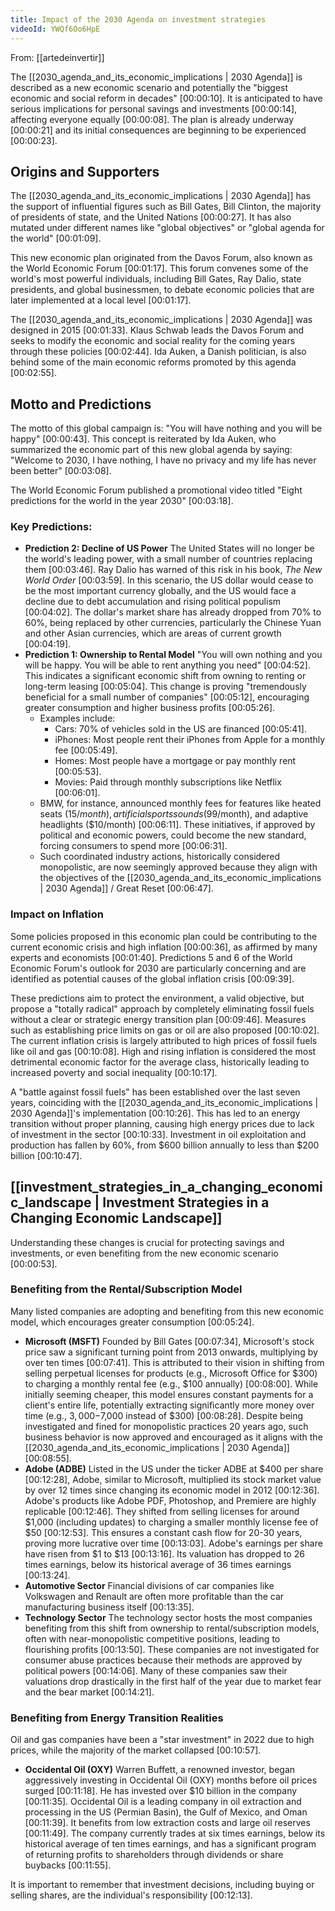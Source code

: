 ```yaml
---
title: Impact of the 2030 Agenda on investment strategies
videoId: YWQf6Oo6HpE
---
```


From: [[artedeinvertir]] <br/> 

The [[2030_agenda_and_its_economic_implications | 2030 Agenda]] is described as a new economic scenario and potentially the "biggest economic and social reform in decades" <a class="yt-timestamp" data-t="00:00:10">[00:00:10]</a>. It is anticipated to have serious implications for personal savings and investments <a class="yt-timestamp" data-t="00:00:14">[00:00:14]</a>, affecting everyone equally <a class="yt-timestamp" data-t="00:00:08">[00:00:08]</a>. The plan is already underway <a class="yt-timestamp" data-t="00:00:21">[00:00:21]</a> and its initial consequences are beginning to be experienced <a class="yt-timestamp" data-t="00:00:23">[00:00:23]</a>.

## Origins and Supporters

The [[2030_agenda_and_its_economic_implications | 2030 Agenda]] has the support of influential figures such as Bill Gates, Bill Clinton, the majority of presidents of state, and the United Nations <a class="yt-timestamp" data-t="00:00:27">[00:00:27]</a>. It has also mutated under different names like "global objectives" or "global agenda for the world" <a class="yt-timestamp" data-t="00:01:09">[00:01:09]</a>.

This new economic plan originated from the Davos Forum, also known as the World Economic Forum <a class="yt-timestamp" data-t="00:01:17">[00:01:17]</a>. This forum convenes some of the world's most powerful individuals, including Bill Gates, Ray Dalio, state presidents, and global businessmen, to debate economic policies that are later implemented at a local level <a class="yt-timestamp" data-t="00:01:17">[00:01:17]</a>.

The [[2030_agenda_and_its_economic_implications | 2030 Agenda]] was designed in 2015 <a class="yt-timestamp" data-t="00:01:33">[00:01:33]</a>. Klaus Schwab leads the Davos Forum and seeks to modify the economic and social reality for the coming years through these policies <a class="yt-timestamp" data-t="00:02:44">[00:02:44]</a>. Ida Auken, a Danish politician, is also behind some of the main economic reforms promoted by this agenda <a class="yt-timestamp" data-t="00:02:55">[00:02:55]</a>.

## Motto and Predictions

The motto of this global campaign is: "You will have nothing and you will be happy" <a class="yt-timestamp" data-t="00:00:43">[00:00:43]</a>. This concept is reiterated by Ida Auken, who summarized the economic part of this new global agenda by saying: "Welcome to 2030, I have nothing, I have no privacy and my life has never been better" <a class="yt-timestamp" data-t="00:03:08">[00:03:08]</a>.

The World Economic Forum published a promotional video titled "Eight predictions for the world in the year 2030" <a class="yt-timestamp" data-t="00:03:18">[00:03:18]</a>.

### Key Predictions:

*   **Prediction 2: Decline of US Power**
    The United States will no longer be the world's leading power, with a small number of countries replacing them <a class="yt-timestamp" data-t="00:03:46">[00:03:46]</a>. Ray Dalio has warned of this risk in his book, *The New World Order* <a class="yt-timestamp" data-t="00:03:59">[00:03:59]</a>. In this scenario, the US dollar would cease to be the most important currency globally, and the US would face a decline due to debt accumulation and rising political populism <a class="yt-timestamp" data-t="00:04:02">[00:04:02]</a>. The dollar's market share has already dropped from 70% to 60%, being replaced by other currencies, particularly the Chinese Yuan and other Asian currencies, which are areas of current growth <a class="yt-timestamp" data-t="00:04:19">[00:04:19]</a>.
*   **Prediction 1: Ownership to Rental Model**
    "You will own nothing and you will be happy. You will be able to rent anything you need" <a class="yt-timestamp" data-t="00:04:52">[00:04:52]</a>. This indicates a significant economic shift from owning to renting or long-term leasing <a class="yt-timestamp" data-t="00:05:04">[00:05:04]</a>. This change is proving "tremendously beneficial for a small number of companies" <a class="yt-timestamp" data-t="00:05:12">[00:05:12]</a>, encouraging greater consumption and higher business profits <a class="yt-timestamp" data-t="00:05:26">[00:05:26]</a>.
    *   Examples include:
        *   Cars: 70% of vehicles sold in the US are financed <a class="yt-timestamp" data-t="00:05:41">[00:05:41]</a>.
        *   iPhones: Most people rent their iPhones from Apple for a monthly fee <a class="yt-timestamp" data-t="00:05:49">[00:05:49]</a>.
        *   Homes: Most people have a mortgage or pay monthly rent <a class="yt-timestamp" data-t="00:05:53">[00:05:53]</a>.
        *   Movies: Paid through monthly subscriptions like Netflix <a class="yt-timestamp" data-t="00:06:01">[00:06:01]</a>.
    *   BMW, for instance, announced monthly fees for features like heated seats ($15/month), artificial sports sounds ($99/month), and adaptive headlights ($10/month) <a class="yt-timestamp" data-t="00:06:11">[00:06:11]</a>. These initiatives, if approved by political and economic powers, could become the new standard, forcing consumers to spend more <a class="yt-timestamp" data-t="00:06:31">[00:06:31]</a>.
    *   Such coordinated industry actions, historically considered monopolistic, are now seemingly approved because they align with the objectives of the [[2030_agenda_and_its_economic_implications | 2030 Agenda]] / Great Reset <a class="yt-timestamp" data-t="00:06:47">[00:06:47]</a>.

### Impact on Inflation

Some policies proposed in this economic plan could be contributing to the current economic crisis and high inflation <a class="yt-timestamp" data-t="00:00:36">[00:00:36]</a>, as affirmed by many experts and economists <a class="yt-timestamp" data-t="00:01:40">[00:01:40]</a>. Predictions 5 and 6 of the World Economic Forum's outlook for 2030 are particularly concerning and are identified as potential causes of the global inflation crisis <a class="yt-timestamp" data-t="00:09:39">[00:09:39]</a>.

These predictions aim to protect the environment, a valid objective, but propose a "totally radical" approach by completely eliminating fossil fuels without a clear or strategic energy transition plan <a class="yt-timestamp" data-t="00:09:46">[00:09:46]</a>. Measures such as establishing price limits on gas or oil are also proposed <a class="yt-timestamp" data-t="00:10:02">[00:10:02]</a>. The current inflation crisis is largely attributed to high prices of fossil fuels like oil and gas <a class="yt-timestamp" data-t="00:10:08">[00:10:08]</a>. High and rising inflation is considered the most detrimental economic factor for the average class, historically leading to increased poverty and social inequality <a class="yt-timestamp" data-t="00:10:17">[00:10:17]</a>.

A "battle against fossil fuels" has been established over the last seven years, coinciding with the [[2030_agenda_and_its_economic_implications | 2030 Agenda]]'s implementation <a class="yt-timestamp" data-t="00:10:26">[00:10:26]</a>. This has led to an energy transition without proper planning, causing high energy prices due to lack of investment in the sector <a class="yt-timestamp" data-t="00:10:33">[00:10:33]</a>. Investment in oil exploitation and production has fallen by 60%, from $600 billion annually to less than $200 billion <a class="yt-timestamp" data-t="00:10:47">[00:10:47]</a>.

## [[investment_strategies_in_a_changing_economic_landscape | Investment Strategies in a Changing Economic Landscape]]

Understanding these changes is crucial for protecting savings and investments, or even benefiting from the new economic scenario <a class="yt-timestamp" data-t="00:00:53">[00:00:53]</a>.

### Benefiting from the Rental/Subscription Model

Many listed companies are adopting and benefiting from this new economic model, which encourages greater consumption <a class="yt-timestamp" data-t="00:05:24">[00:05:24]</a>.

*   **Microsoft (MSFT)**
    Founded by Bill Gates <a class="yt-timestamp" data-t="00:07:34">[00:07:34]</a>, Microsoft's stock price saw a significant turning point from 2013 onwards, multiplying by over ten times <a class="yt-timestamp" data-t="00:07:41">[00:07:41]</a>. This is attributed to their vision in shifting from selling perpetual licenses for products (e.g., Microsoft Office for $300) to charging a monthly rental fee (e.g., $100 annually) <a class="yt-timestamp" data-t="00:08:00">[00:08:00]</a>. While initially seeming cheaper, this model ensures constant payments for a client's entire life, potentially extracting significantly more money over time (e.g., $3,000-$7,000 instead of $300) <a class="yt-timestamp" data-t="00:08:28">[00:08:28]</a>. Despite being investigated and fined for monopolistic practices 20 years ago, such business behavior is now approved and encouraged as it aligns with the [[2030_agenda_and_its_economic_implications | 2030 Agenda]] <a class="yt-timestamp" data-t="00:08:55">[00:08:55]</a>.
*   **Adobe (ADBE)**
    Listed in the US under the ticker ADBE at $400 per share <a class="yt-timestamp" data-t="00:12:28">[00:12:28]</a>, Adobe, similar to Microsoft, multiplied its stock market value by over 12 times since changing its economic model in 2012 <a class="yt-timestamp" data-t="00:12:36">[00:12:36]</a>. Adobe's products like Adobe PDF, Photoshop, and Premiere are highly replicable <a class="yt-timestamp" data-t="00:12:46">[00:12:46]</a>. They shifted from selling licenses for around $1,000 (including updates) to charging a smaller monthly license fee of $50 <a class="yt-timestamp" data-t="00:12:53">[00:12:53]</a>. This ensures a constant cash flow for 20-30 years, proving more lucrative over time <a class="yt-timestamp" data-t="00:13:03">[00:13:03]</a>. Adobe's earnings per share have risen from $1 to $13 <a class="yt-timestamp" data-t="00:13:16">[00:13:16]</a>. Its valuation has dropped to 26 times earnings, below its historical average of 36 times earnings <a class="yt-timestamp" data-t="00:13:24">[00:13:24]</a>.
*   **Automotive Sector**
    Financial divisions of car companies like Volkswagen and Renault are often more profitable than the car manufacturing business itself <a class="yt-timestamp" data-t="00:13:35">[00:13:35]</a>.
*   **Technology Sector**
    The technology sector hosts the most companies benefiting from this shift from ownership to rental/subscription models, often with near-monopolistic competitive positions, leading to flourishing profits <a class="yt-timestamp" data-t="00:13:50">[00:13:50]</a>. These companies are not investigated for consumer abuse practices because their methods are approved by political powers <a class="yt-timestamp" data-t="00:14:06">[00:14:06]</a>. Many of these companies saw their valuations drop drastically in the first half of the year due to market fear and the bear market <a class="yt-timestamp" data-t="00:14:21">[00:14:21]</a>.

### Benefiting from Energy Transition Realities

Oil and gas companies have been a "star investment" in 2022 due to high prices, while the majority of the market collapsed <a class="yt-timestamp" data-t="00:10:57">[00:10:57]</a>.

*   **Occidental Oil (OXY)**
    Warren Buffett, a renowned investor, began aggressively investing in Occidental Oil (OXY) months before oil prices surged <a class="yt-timestamp" data-t="00:11:18">[00:11:18]</a>. He has invested over $10 billion in the company <a class="yt-timestamp" data-t="00:11:35">[00:11:35]</a>. Occidental Oil is a leading company in oil extraction and processing in the US (Permian Basin), the Gulf of Mexico, and Oman <a class="yt-timestamp" data-t="00:11:39">[00:11:39]</a>. It benefits from low extraction costs and large oil reserves <a class="yt-timestamp" data-t="00:11:49">[00:11:49]</a>. The company currently trades at six times earnings, below its historical average of ten times earnings, and has a significant program of returning profits to shareholders through dividends or share buybacks <a class="yt-timestamp" data-t="00:11:55">[00:11:55]</a>.

It is important to remember that investment decisions, including buying or selling shares, are the individual's responsibility <a class="yt-timestamp" data-t="00:12:13">[00:12:13]</a>.